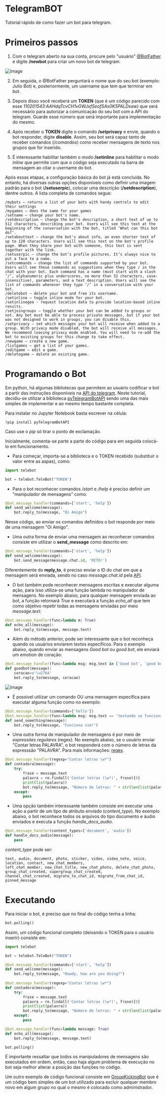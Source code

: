 # TelegramBOT
Tutorial rápido de como fazer um bot para telegram.

# Primeiros passos
1) Com o telegram aberto na sua conta, procure pelo "usuário" [@BotFather](https://core.telegram.org/bots#6-botfather) e digite **/newbot** para criar um novo bot de telegram.

![image](https://user-images.githubusercontent.com/56649205/77024513-80b63d00-696d-11ea-815a-67634e1a49df.png) 

2) Em seguida, o @BotFather perguntará o nome que do seu bot (exemplo: Julio Bot) e, posteriormente, um username que tem que terminar em *bot*. 

3) Depois disso você receberá um **TOKEN** (que é um código parecido com esse *110201543:AAHdqTcvCH1vGWJxfSeofSAs0K5PALDsaw*) que será necessário para autorizar a comunicação do seu bot com a API do telegram. Guarde esse número que será importante para implementação do mesmo. 

4) Após receber o **TOKEN** digite o comando **/setprivacy** e envie, quando o bot responder, digite **disable**. Assim, seu bot será capaz tanto de receber comandos (*/comandos*) como receber mensagens de texto nos grupos que for inserido. 

5) É interessante habilitar também o modo **/setinline** para habilitar o modo *inline* que permite com que o código seja executado na barra de mensagem ao citar o username do bot. 

Após essas etapas, a configuração básica do bot já está concluída. No entanto, há diversas outras opções disponíveis como definir uma imagem padrão para o bot (**/setuserpic**), colocar uma descrição (**/setdescription**), dentre outros. A lista completa de comandos segue:

```
/mybots — returns a list of your bots with handy controls to edit their settings
/mygames — does the same for your games
/setname – change your bot's name.
/setdescription — change the bot's description, a short text of up to 512 characters, describing your bot. Users will see this text at the beginning of the conversation with the bot, titled ‘What can this bot do?’.
/setabouttext — change the bot's about info, an even shorter text of up to 120 characters. Users will see this text on the bot's profile page. When they share your bot with someone, this text is sent together with the link.
/setuserpic — change the bot‘s profile pictures. It’s always nice to put a face to a name.
/setcommands — change the list of commands supported by your bot. Users will see these commands as suggestions when they type / in the chat with your bot. Each command has a name (must start with a slash ‘/’, alphanumeric plus underscores, no more than 32 characters, case-insensitive), parameters, and a text description. Users will see the list of commands whenever they type ‘/’ in a conversation with your bot.
/deletebot — delete your bot and free its username.
/setinline — toggle inline mode for your bot.
/setinlinegeo - request location data to provide location-based inline results.
/setjoingroups — toggle whether your bot can be added to groups or not. Any bot must be able to process private messages, but if your bot was not designed to work in groups, you can disable this.
/setprivacy — set which messages your bot will receive when added to a group. With privacy mode disabled, the bot will receive all messages. We recommend leaving privacy mode enabled. You will need to re-add the bot to existing groups for this change to take effect.
/newgame — create a new game.
/listgames — get a list of your games.
/editgame — edit a game.
/deletegame — delete an existing game.
```

# Programando o Bot
Em python, há algumas bibliotecas que permitem ao usuário codificar o bot a partir das instruções disponíveis na [API do telegram](https://core.telegram.org/bots/api). Neste tutorial, decidiu-se utilizar a biblioteca [pyTelegramBotAPI](https://github.com/eternnoir/pyTelegramBotAPI) sendo uma das mais simples de implementar e ao mesmo tempo bastante completa. 

Para instalar no Jupyter Notebook basta escrever na célula:
```
!pip install pyTelegramBotAPI
```
Caso use o *pip* só tirar o ponto de exclamação. 

Inicialmente, comenta-se parte a parte do código para em seguida colocá-lo em funcionamento. 

- Para começar, importa-se a biblioteca e o TOKEN recebido (substituir o valor entre as aspas), como:

```Python
import telebot

bot = telebot.TeleBot("TOKEN")
```

- Para o bot reconhecer comandos */start* e */help* é preciso definir um "manipulador de mensagens" como:

```Python
@bot.message_handler(commands=['start', 'help'])
def send_welcome(message):
	bot.reply_to(message, "Oi Amigo")
```

Nesse código, ao enviar os comandos definidos o bot responde por meio de uma mensagem "Oi Amigo". 

- Uma outra forma de enviar uma mensagem ao reconhecer comandos consiste em utilizar o **send_message** como descrito em:

```Python
@bot.message_handler(commands=['start', 'help'])
def send_welcome(message):
	bot.send_message(message.chat.id, 'MITO!')
```
Diferentemente do **reply_to**, é preciso enviar o ID do chat em que a mensagem será enviada, sendo no caso *message.chat.id* pela [API](https://core.telegram.org/bots/api).

- O bot também pode reconhecer mensagens escritas e executar alguma ação, para isso utiliza-se uma função lambda no manipulador de mensagens. No exemplo abaixo, para qualquer mensagem enviada ao bot, a função retornará *True* e executará a função *echo_all* que tem como objetivo repetir todas as mensagens enviadas por meio *message.text*:

```Python
@bot.message_handler(func=lambda m: True)
def echo_all(message):
	bot.reply_to(message, message.text)
```
- Além do método anterior, pode ser interessante que o bot reconheça quando os usuários enviarem textos específicos. Para o exemplo abaixo, quando enviar as mensagens *Good bot* ou *good bot*, ele enviará um emotion de coração:

```Python
@bot.message_handler(func=lambda msg: msg.text in ['Good bot', 'good bot'])
def goodbot(message):
    coracao=u'\u2764'
    bot.reply_to(message, coracao)
```

![image](https://user-images.githubusercontent.com/56649205/77130763-f71f7180-6a37-11ea-8f94-b8eb5a1680e4.png)

- É possível utilizar um comando OU uma mensagem específica para executar alguma função como no exemplo:

```Python
@bot.message_handler(commands=['hello'])
@bot.message_handler(func=lambda msg: msg.text == 'testando se funciona')
def send_something(message):
    bot.reply_to(message, "Funciona sim!")
```

- Uma outra forma de manipulador de mensagens é por meio de *expressões regulares* (regex). No exemplo abaixo, se o usuário enviar "Contar letras PALAVRA", o bot responderá com o número de letras da expresssão "PALAVRA". Para mais informações: [regex](https://docs.python.org/3/library/re.html).

```Python
@bot.message_handler(regexp="Contar letras \w*")
def contadora(message):
    try:
        frase = message.text
        palavra = re.findall('Contar letras (\w*)', frase)[0]
        print(list(palavra))
        bot.reply_to(message, "Número de letras: " + str(len(list(palavra))))
    except:
        pass
```

- Uma opção também interessante também consiste em executar uma ação a partir de um tipo de atributo enviado (*content_type*). No exemplo abaixo, o bot reconhece todos os arquivos do tipo documento e áudio enviados e executa a função *handle_docs_audio*. 

```Python
@bot.message_handler(content_types=['document', 'audio'])
def handle_docs_audio(message):
    pass
```

*content_type* pode ser: 
```
text, audio, document, photo, sticker, video, video_note, voice, location, contact, new_chat_members, 
left_chat_member, new_chat_title, new_chat_photo, delete_chat_photo, group_chat_created, supergroup_chat_created, 
channel_chat_created, migrate_to_chat_id, migrate_from_chat_id, pinned_message
```

# Executando
Para iniciar o bot, é preciso que no final do código tenha a linha:

```Python
bot.polling()
```

Assim, um código funcional completo (deixando o TOKEN para o usuário inserir) consiste em:

```Python
import telebot

bot = telebot.TeleBot("TOKEN")

@bot.message_handler(commands=['start', 'help'])
def send_welcome(message):
	bot.reply_to(message, "Howdy, how are you doing?")
	
@bot.message_handler(regexp="Contar letras \w*")
def contadora(message):
    try:
        frase = message.text
        palavra = re.findall('Contar letras (\w*)', frase)[0]
        print(list(palavra))
        bot.reply_to(message, "Número de letras: " + str(len(list(palavra))))
    except:
        pass

@bot.message_handler(func=lambda message: True)
def echo_all(message):
	bot.reply_to(message, message.text)

bot.polling()
```
É importante ressaltar que todos os manipuladores de mensagens são executados em ordem, então, caso haja algum problema de execução no bot seja melhor alterar a posição das funções no código. 

Um outro exemplo de código funcional consiste em [GroupKickingBot](https://github.com/luiseduardobr1/TelegramBOT/blob/master/GroupKickingBot.py) que é um código bem simples de um bot utilizado para excluir qualquer membro novo em algum grupo no qual o mesmo é colocado como administrador. 
